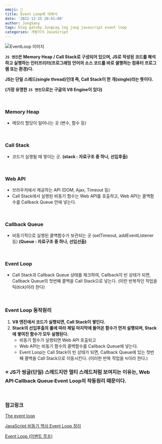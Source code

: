 ```yaml
---
emoji: 🍭
title: Event Loop에 대해서
date: '2022-12-25 20:41:00'
author: JungSany
tags: blog gatsby JungLog log jung javascript event loop
categories: 개발지식 JavaScript
---
```


![EventLoop 이미지](https://miro.medium.com/max/2048/1*4lHHyfEhVB0LnQ3HlhSs8g.png)

**`JS 엔진`은 Memory Heap / Call Stack로 구성되어 있으며, JS로 작성된 코드를 해석하고 실행하는 인터프리터(프로그래밍 언어의 소스 코드를 바로 샐행하는 컴퓨터 프로그램 또는 환경)다.**

**JS는 단일 스레드(single thread)인데 즉, Call Stack이 한 개(single)라는 뜻이다.**

**(가장 유명한 `JS 엔진`으로는 구글의 V8 Engine이 있다)**

<br/>

### Memory Heap

- 메모리 할당이 일어나는 곳 (변수, 함수 등)

<br/>

### Call Stack

- 코드가 실행될 때 쌓이는 곳. **(stack : 자료구조 중 하나, 선입후출)**

<br/>

### Web API

- 브라우저에서 제공하는 API (DOM, Ajax, Timeout 등)
- Call Stack에서 실행된 비동기 함수는 Web API를 호출하고, Web API는 콜백함수를 Callback Queue 안에 넣는다.

<br/>

### Callback Queue

- 비동기적으로 실행된 콜백함수가 보관되는 곳 (setTimeout, addEventListener 등) **(Queue : 자료구조 중 하나, 선입선출)**

<br/>

### Event Loop

- Call Stack과 Callback Queue 상태를 체크하여, Callback이 빈 상태가 되면, Callback Queue의 첫번째 콜백을 Call Stack으로 넣는다.
  (이런 반복적인 작업을 틱(tick)이라 한다)

<br/>

### Event Loop 동작원리

1. **V8 엔진에서 코드가 실행되면, Call Stack이 쌓인다.**
2. **Stack의 선입후출의 룰에 따라 제일 마지막에 들어온 함수가 먼저 실행되며, Stack에 쌓여진 함수가 모두 실행된다.**
   - 비동기 함수가 실행되면 Web API 호출되고
   - Web API는 비동기 함수의 콜백함수를 Callback Queue에 넣는다.
   - Event Loop는 Call Stack이 빈 상태가 되면, Callback Queue에 있는 첫번째 콜백을 Call Stack으로 이동시킨다. (이러한 반복 작업을 `틱`이라 한다.)

### ⭐️ JS가 씽글(단일) 스레드지만 멀티 스레드처럼 보여지는 이유는, Web API∙Callback Queue∙Event Loop의 작동원리 때문이다.

<br/>

### 참고링크

[The event loop](https://developer.mozilla.org/en-US/docs/Web/JavaScript/EventLoop)

[JavaScript 비동기 핵심 Event Loop 정리](https://medium.com/sjk5766/javascript-%EB%B9%84%EB%8F%99%EA%B8%B0-%ED%95%B5%EC%8B%AC-event-loop-%EC%A0%95%EB%A6%AC-422eb29231a8)

[Event Loop (이벤트 루프)](https://velog.io/@thms200/Event-Loop-%EC%9D%B4%EB%B2%A4%ED%8A%B8-%EB%A3%A8%ED%94%84)

<br/>

```toc

```
